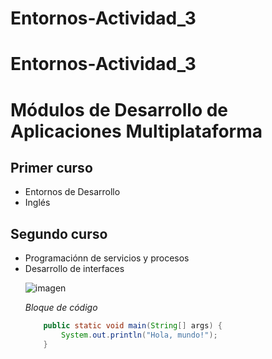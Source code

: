 # Entornos-Actividad_3
# Entornos-Actividad_3
# Módulos de Desarrollo de Aplicaciones Multiplataforma
## Primer curso
<ul>
 <li>Entornos de Desarrollo </li>
 <li>Inglés</li>
 </ul>

## Segundo curso
<ul>
<li>Programaciónn de servicios y procesos</li>
<li>Desarrollo de interfaces

![imagen](/imagenes/imagen.png) 

_Bloque de código_
```java
    public static void main(String[] args) {
        System.out.println("Hola, mundo!");
    }

